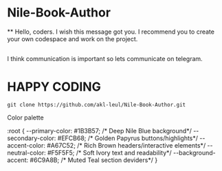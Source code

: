 # Nile-Book-Author

** Hello, coders. I wish this message got you. I recommend you to create your own codespace and work on the project.
##
I think communication is important so lets communicate on telegram.
##
# HAPPY CODING

``
git clone https://github.com/akl-leul/Nile-Book-Author.git
``

Color palette

:root {
  --primary-color: #1B3B57; /* Deep Nile Blue background*/
  --secondary-color: #EFCB68; /* Golden Papyrus buttons/highlights*/
  --accent-color: #A67C52; /* Rich Brown headers/interactive elements*/
  --neutral-color: #F5F5F5; /* Soft Ivory text and readability*/
  --background-accent: #6C9A8B; /* Muted Teal section deviders*/
} 